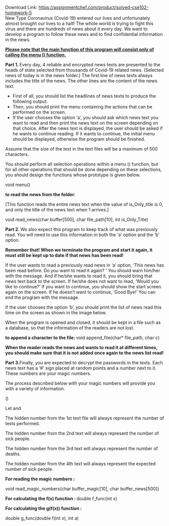 Download Link: https://assignmentchef.com/product/solved-cse102-homework-5
<br>
New Type Coronavirus (Covid-19) entered our lives and unfortunately almost brought our lives to a halt! The whole world is trying to fight this virus and there are hundreds of news about it every day. We want to develop a program to follow these news and to find confidential information in the news.

<strong><u>Please note that the main function of this program will consist only of calling the menu () function.</u> </strong>

<strong>Part 1.</strong><strong> </strong>Every day, 4 reliable and encrypted news texts are presented to the heads of state selected from thousands of Covid-19 related news. (Selected news of today is in the news folder.) The first line of news texts always includes the title of the news. The other lines are the content of the news text.

<ul>

 <li>First of all, you should list the headlines of news texts to produce the following output.</li>

 <li>Then, you should print the menu containing the actions that can be performed on the screen.</li>

 <li>If the user chooses the option ‘a’, you should ask which news text you want to read and then print the news text on the screen depending on that choice. After the news text is displayed, the user should be asked if he wants to continue reading. If it wants to continue, the initial menu should be displayed, otherwise the program should be finished.</li>

</ul>

Assume that the size of the text in the text files will be a maximum of 500 characters.

You should perform all selection operations within a menu () function, but for all other operations that should be done depending on these selections, you should design the functions whose prototype is given below.

void menu()

<strong>to read the news from the folder</strong>:

[This function reads the entire news text when the value of is_Only_title is 0, and only the title of the news text when 1 arrives.]

void read_news(char buffer[500], char file_path[10], int is_Only_Title)

<strong>Part 2.</strong><strong>      </strong>We also expect this program to keep track of what was previously read. You will need to use this information in both the ‘a’ option and the ‘b’ option.

<strong>Remember that! When we terminate the program and start it again, it must still be kept up to date if that news has been read! </strong>

If the user wants to read a previously read news in ‘a’ option, ‘This news has been read before. Do you want to read it again? ‘ You should warn him/her with the message. And if he/she wants to read it, you should bring that news text back to the screen. If he/she does not want to read, ‘Would you like to continue?’ If you want to continue, you should show the start screen again on the screen. If he doesn’t want to continue, ‘Good Bye!’ You can end the program with the message.

If the user chooses the option ‘b’, you should print the list of news read this time on the screen as shown in the image below.

When the program is opened and closed, it should be kept in a file such as a database, so that the information of the readers are not lost.

<strong>to append a character to the file: </strong>void append_file(char* file_path, char c)

<strong>When the reader reads the news and wants to read it at different times, you should make sure that it is not added once again to the news list read! </strong>




<strong>Part 3.</strong>Finally, you are expected to decrypt the passwords in the texts. Each news text has a ‘#’ sign placed at random points and a number next to it. These numbers are your magic numbers.

The process described below with your magic numbers will provide you with a variety of information.

()

Let      and

The hidden number from the 1st text file will always represent the number of tests performed.

The hidden number from the 2nd text will always represent the number of sick people.

The hidden number from the 3rd text will always represent the number of deaths.

The hidden number from the 4th text will always represent the expected number of sick people.

<strong>For reading the magic numbers : </strong>

void read_magic_numbers(char buffer_magic[10], char buffer_news[500])

<strong>For calculating the f(x) function : </strong>double f_func(int x)

<strong>For calculating the g(f(x)) function : </strong>

<strong> </strong>

double g_func(double f(int x), int a)

<strong> </strong>